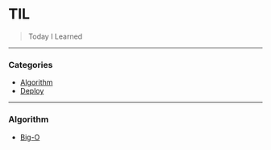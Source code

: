 # TIL

> Today I Learned

---

### Categories

* [Algorithm](#Algorithm)
* [Deploy](#Deploy)

---

### Algorithm

- [Big-O](Algorithm/big-O.md)

